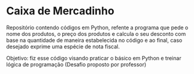 # Caixa de Mercadinho

Repositório contendo códigos em Python, refente a programa que pede o nome dos produtos, o preço dos produtos e calcula o seu desconto com base na quantidade de maneira estabelecida no código e ao final, caso desejado exprime uma espécie de nota fiscal.

Objetivo: fiz esse código visando praticar o básico em Python e treinar lógica de programação (Desafio proposto por professor)
